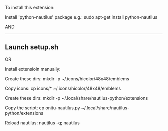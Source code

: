 To install this extension:

Install 'python-nautilus' package
e.g.: sudo apt-get install python-nautilus

AND

---------------
Launch setup.sh
---------------

OR

Install extensioin manually:

Create these dirs:
mkdir -p ~/.icons/hicolor/48x48/emblems

Copy icons:
cp icons/* ~/.icons/hicolor/48x48/emblems

Create these dirs:
mkdir -p ~/.local/share/nautilus-python/extensions

Copy the script:
cp onitu-nautilus.py ~/.local/share/nautilus-python/extensions

Reload nautilus: nautilus -q; nautilus


